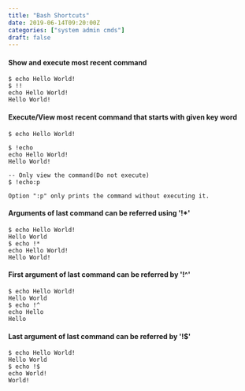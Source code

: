 ```yaml
---
title: "Bash Shortcuts"
date: 2019-06-14T09:20:00Z
categories: ["system admin cmds"]
draft: false
---
```


#### Show and execute most recent command
``` 
$ echo Hello World!
$ !!
echo Hello World!
Hello World!
```

#### Execute/View most recent command that starts with given key word
``` 
$ echo Hello World!

$ !echo
echo Hello World!
Hello World!

-- Only view the command(Do not execute)
$ !echo:p

Option ":p" only prints the command without executing it.
```

#### Arguments of last command can be referred using '!*'
``` 
$ echo Hello World!
Hello World
$ echo !*
echo Hello World!
Hello World!
```


#### First argument of last command can be referred by '!^'
``` 
$ echo Hello World!
Hello World
$ echo !^
echo Hello 
Hello
```

#### Last argument of last command can be referred by '!$'
``` 
$ echo Hello World!
Hello World
$ echo !$
echo World! 
World!
```
